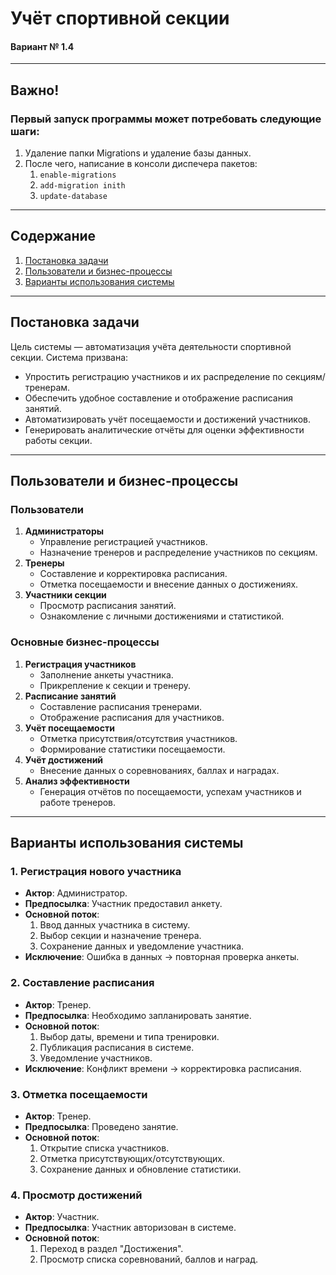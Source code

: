 # Учёт спортивной секции  
#### Вариант № 1.4

---

## Важно!
### Первый запуск программы может потребовать следующие шаги:
1. Удаление папки Migrations и удаление базы данных.
2. После чего, написание в консоли диспечера пакетов:
   1. ```enable-migrations```
   2. ```add-migration inith```
   3. ```update-database```

---

## Содержание  
1. [Постановка задачи](#постановка-задачи)  
2. [Пользователи и бизнес-процессы](#пользователи-и-бизнес-процессы)  
3. [Варианты использования системы](#варианты-использования-системы)  

---

## Постановка задачи  
Цель системы — автоматизация учёта деятельности спортивной секции. Система призвана:  
- Упростить регистрацию участников и их распределение по секциям/тренерам.  
- Обеспечить удобное составление и отображение расписания занятий.  
- Автоматизировать учёт посещаемости и достижений участников.  
- Генерировать аналитические отчёты для оценки эффективности работы секции.  

---

## Пользователи и бизнес-процессы  

### Пользователи  
1. **Администраторы**  
   - Управление регистрацией участников.  
   - Назначение тренеров и распределение участников по секциям.  
2. **Тренеры**  
   - Составление и корректировка расписания.  
   - Отметка посещаемости и внесение данных о достижениях.  
3. **Участники секции**  
   - Просмотр расписания занятий.  
   - Ознакомление с личными достижениями и статистикой.  

### Основные бизнес-процессы  
1. **Регистрация участников**  
   - Заполнение анкеты участника.  
   - Прикрепление к секции и тренеру.  
2. **Расписание занятий**  
   - Составление расписания тренерами.  
   - Отображение расписания для участников.  
3. **Учёт посещаемости**  
   - Отметка присутствия/отсутствия участников.  
   - Формирование статистики посещаемости.  
4. **Учёт достижений**  
   - Внесение данных о соревнованиях, баллах и наградах.  
5. **Анализ эффективности**  
   - Генерация отчётов по посещаемости, успехам участников и работе тренеров.  

---

## Варианты использования системы  

### 1. Регистрация нового участника  
- **Актор**: Администратор.  
- **Предпосылка**: Участник предоставил анкету.  
- **Основной поток**:  
  1. Ввод данных участника в систему.  
  2. Выбор секции и назначение тренера.  
  3. Сохранение данных и уведомление участника.  
- **Исключение**: Ошибка в данных → повторная проверка анкеты.  

### 2. Составление расписания  
- **Актор**: Тренер.  
- **Предпосылка**: Необходимо запланировать занятие.  
- **Основной поток**:  
  1. Выбор даты, времени и типа тренировки.  
  2. Публикация расписания в системе.  
  3. Уведомление участников.  
- **Исключение**: Конфликт времени → корректировка расписания.  

### 3. Отметка посещаемости  
- **Актор**: Тренер.  
- **Предпосылка**: Проведено занятие.  
- **Основной поток**:  
  1. Открытие списка участников.  
  2. Отметка присутствующих/отсутствующих.  
  3. Сохранение данных и обновление статистики.  

### 4. Просмотр достижений  
- **Актор**: Участник.  
- **Предпосылка**: Участник авторизован в системе.  
- **Основной поток**:  
  1. Переход в раздел "Достижения".  
  2. Просмотр списка соревнований, баллов и наград.  